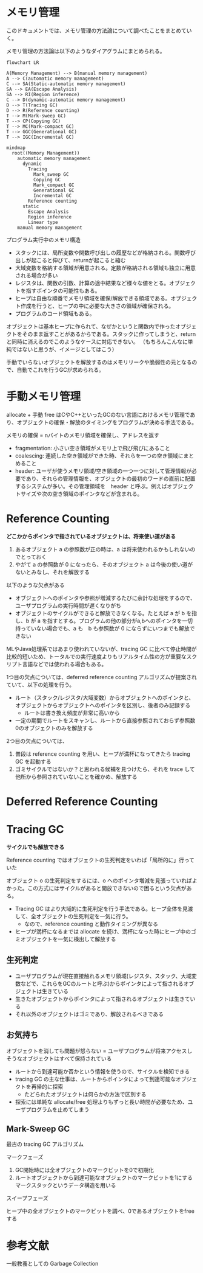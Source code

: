 # メモリ管理

このドキュメントでは、メモリ管理の方法論について調べたことをまとめていく。

メモリ管理の方法論は以下のようなダイアグラムにまとめられる。

```mermaid
flowchart LR

A(Memory Management) --> B(manual memory management)
A --> C(automatic memory management)
C --> SA(Static-automatic memory management)
SA --> EA(Escape Analysis)
SA --> RI(Region inference)
C --> D(dynamic-automatic memory management)
D --> T(Tracing GC)
D --> R(Reference counting)
T --> M(Mark-sweep GC)
T --> CP(Copying GC)
T --> MC(Mark-compact GC)
T --> GGC(Generational GC)
T --> IGC(Incremental GC)
```

```mermaid
mindmap
  root((Memory Management))
    automatic memory management
      dynamic
        Tracing
          Mark_sweep GC
          Copying GC
          Mark_compact GC
          Generational GC
          Incremental GC
        Reference counting
      static
        Escape Analysis
        Region inference
        Linear type
    manual memory management
```

プログラム実行中のメモリ構造
- スタックには、局所変数や関数呼び出しの履歴などが格納される。関数呼び出しが起こると伸びて、returnが起こると縮む
- 大域変数を格納する領域が用意される。定数が格納される領域も独立に用意される場合が多い
- レジスタは、関数の引数、計算の途中結果など様々な値をとる。オブジェクトを指すポインタの可能性もある。
- ヒープは自由な順番でメモリ領域を確保/解放できる領域である。オブジェクト作成を行うと、ヒープの中に必要な大きさの領域が確保される。
- プログラムのコード領域もある。

オブジェクトは基本ヒープに作られて、なぜかというと関数内で作ったオブジェクトをそのまま返すことがあるからである。スタックに作ってしまうと、returnと同時に消えるのでこのようなケースに対応できない。
（もちろんこんなに単純ではないと思うが、イメージとしてはこう）

手動でいらないオブジェクトを解放するのはメモリリークや脆弱性の元となるので、自動でこれを行うGCが求められる。

# 手動メモリ管理

allocate + 手動 free はCやC++といったGCのない言語におけるメモリ管理であり、オブジェクトの確保・解放のタイミングをプログラムが決める手法である。

メモリの確保 = nバイトのメモリ領域を確保し、アドレスを返す

- fragmentation: 小さい空き領域がメモリ上で飛び飛びにあること
- coalescing: 連続した空き領域ができた時、それらを一つの空き領域にまとめること
- header: ユーザが使うメモリ領域/空き領域の一つ一つに対して管理情報が必要であり、それらの管理情報を、オブジェクトの最初のワードの直前に配置するシステムが多い。その管理領域を　header と呼ぶ。例えばオブジェクトサイズや次の空き領域のポインタなどが含まれる。

# Reference Counting

**どこかからポインタで指されているオブジェクトは、将来使い道がある**

1. あるオブジェクト a の参照数が正の時は、a は将来使われるかもしれないのでとっておく
2. やがて a の参照数が 0 になったら、そのオブジェクト a は今後の使い道がないとみなし、それを解放する

以下のような欠点がある

- オブジェクトへのポインタや参照が増減するたびに余計な処理をするので、ユーザプログラムの実行時間が遅くなりがち
- オブジェクトのサイクルができると解放できなくなる。たとえば a が b を指し、b が a を指すとする。プログラムの他の部分がa,bへのポインタを一切持っていない場合でも、a も　b も参照数が 0 にならずにいつまでも解放できない

MLやJava処理系ではあまり使われていないが、tracing GC に比べて停止時間が比較的短いため、トータルでの実行速度よりもリアルタイム性の方が重要なスクリプト言語などでは使われる場合もある。

1つ目の欠点については、deferred reference counting アルゴリズムが提案されていて、以下の処理を行う。

- ルート（スタック/レジスタ/大域変数）からオブジェクトへのポインタと、オブジェクトからオブジェクトへのポインタを区別し、後者のみ記録する
  - ルートは書き換え頻度が非常に高いから
- 一定の期間でルートをスキャンし、ルートから直接参照されておらず参照数0のオブジェクトのみを解放する

2つ目の欠点については、

1. 普段は reference counting を用い、ヒープが満杯になってきたら tracing GC を起動する
2. ゴミサイクルではないか？と思われる候補を見つけたら、それを trace して他所から参照されていないことを確かめ、解放する

# Deferred Reference Counting


# Tracing GC

**サイクルでも解放できる**

Reference counting ではオブジェクトの生死判定をいわば「局所的に」行っていた

オブジェクト o の生死判定をするには、o へのポインタ増減を見張っていればよかった。この方式にはサイクルがあると開放できないので困るという欠点がある。

- Tracing GC はより大域的に生死判定を行う手法である。ヒープ全体を見渡して、全オブジェクトの生死判定を一気に行う。
  - なので、reference counting と動作タイミングが異なる
- ヒープが満杯になるまでは allocate を続け、満杯になった時にヒープ中のゴミオブジェクトを一気に検出して解放する

## 生死判定

- ユーザプログラムが現在直接触れるメモリ領域(レジスタ、スタック、大域変数などで、これらをGCのルートと呼ぶ)からポインタによって指されるオブジェクトは生きている
- 生きたオブジェクトからポインタによって指されるオブジェクトは生きている
- それ以外のオブジェクトはゴミであり、解放されるべきである

## お気持ち

オブジェクトを消しても問題が怒らない = ユーザプログラムが将来アクセスしそうなオブジェクトはすべて保持されている

- ルートから到達可能か否かという情報を使うので、サイクルを検知できる
- tracing GC の主な仕事は、ルートからポインタによって到達可能なオブジェクトを再帰的に探索
  - たどられたオブジェクトは何らかの方法で区別する
- 探索には単純な allocate/free 処理よりもずっと長い時間が必要なため、ユーザプログラムを止めてしまう

## Mark-Sweep GC

最古の tracing GC アルゴリズム

マークフェーズ

1. GC開始時には全オブジェクトのマークビットを0で初期化
2. ルートオブジェクトから到達可能なオブジェクトのマークビットを1にする
マークスタックというデータ構造を用いる

スイープフェーズ

ヒープ中の全オブジェクトのマークビットを調べ、0であるオブジェクトをfreeする


# 参考文献

一般教養としての Garbage Collection

